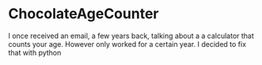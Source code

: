 # ChocolateAgeCounter
I once received an email, a few years back, talking about a a calculator that counts your age. However only worked for a certain year. I decided to fix that with python
